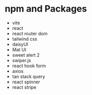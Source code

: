 # npm and Packages
- vite
- react
- react router dom
- tailwind css
- daisyUI
- Mat UI
- sweet alert 2
- swiper.js
- react hook form
- axios
- tan stack query
- react spinner
- react stripe


